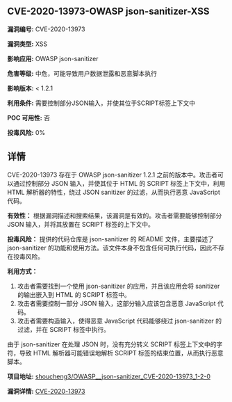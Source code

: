 ## CVE-2020-13973-OWASP json-sanitizer-XSS

**漏洞编号:** CVE-2020-13973

**漏洞类型:** XSS

**影响应用:** OWASP json-sanitizer

**危害等级:** 中危，可能导致用户数据泄露和恶意脚本执行

**影响版本:** < 1.2.1

**利用条件:** 需要控制部分JSON输入，并使其位于SCRIPT标签上下文中

**POC 可用性:** 否

**投毒风险:** 0%

## 详情

CVE-2020-13973 存在于 OWASP json-sanitizer 1.2.1 之前的版本中。攻击者可以通过控制部分 JSON 输入，并使其位于 HTML 的 SCRIPT 标签上下文中，利用 HTML 解析器的特性，绕过 JSON sanitizer 的过滤，从而执行恶意 JavaScript 代码。

**有效性：**
根据漏洞描述和搜索结果，该漏洞是有效的。攻击者需要能够控制部分 JSON 输入，并将其放置在 SCRIPT 标签的上下文中。

**投毒风险：**
提供的代码仓库是 json-sanitizer 的 README 文件，主要描述了 json-sanitizer 的功能和使用方法。该文件本身不包含任何可执行代码，因此不存在投毒风险。

**利用方式：**
1.  攻击者需要找到一个使用 json-sanitizer 的应用，并且该应用会将 sanitizer 的输出嵌入到 HTML 的 SCRIPT 标签中。
2.  攻击者需要控制一部分 JSON 输入，这部分输入应该包含恶意 JavaScript 代码。
3.  攻击者需要构造输入，使得恶意 JavaScript 代码能够绕过 json-sanitizer 的过滤，并在 SCRIPT 标签中执行。

由于 json-sanitizer 在处理 JSON 时，没有充分转义 SCRIPT 标签上下文中的字符，导致 HTML 解析器可能错误地解析 SCRIPT 标签的结束位置，从而执行恶意脚本。

**项目地址:** [shoucheng3/OWASP__json-sanitizer_CVE-2020-13973_1-2-0](https://github.com/shoucheng3/OWASP__json-sanitizer_CVE-2020-13973_1-2-0)

**漏洞详情:** [CVE-2020-13973](https://nvd.nist.gov/vuln/detail/CVE-2020-13973)